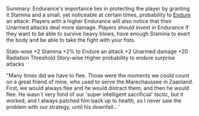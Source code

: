 Summary:
Endurance's importance lies in protecting the player by granting it Stamina and a small, yet noticeable at certain times, probability to [Endure](https://github.com/TheNarrator-II/II-Database/blob/main/Theories/Status%20Effects/Endure.md) an attack. Players with a higher Endurance will also notice that their Unarmed attacks deal more damage. Players should invest in Endurance if they want to be able to survive heavy blows, have enough Stamina to exert the body and be able to take the fight with your fists.

Stats-wise
	+2 Stamina
	+2% to Endure an attack
	+2 Unarmed damage
	+20 Radiation Threshold
Story-wise
	Higher probability to endure surprise attacks


"Many times did we have to flee. Those were the moments we could count on a great friend of mine, who used to serve the Marechaussee in Zaanland. First, we would always flee and he would distract them, and then he would flee. He wasn´t very fond of our 'super intelligent sacrificial' tactic, but it worked, and I always patched him back up to health, so I never saw the problem with our strategy, until his downfall...¨